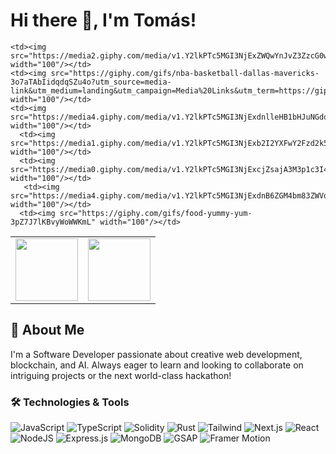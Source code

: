 # Hi there 👋, I'm Tomás!

<table align="center">
  <tr>
    <td><img src="https://media4.giphy.com/media/v1.Y2lkPTc5MGI3NjExMTlqejE2ZW5hNWY2b2hkenU4Yzc3MW91ODZyMGt2c3RoNWg5cXhiNyZlcD12MV9pbnRlcm5hbF9naWZfYnlfaWQmY3Q9Zw/SYHz66JfYHbBtZXjHy/giphy.gif" width="100"/></td>
    <td><img src="https://i.giphy.com/media/8vFcxFISPW1payx0aB/giphy.webp" width="100"/></td>

    <td><img src="https://media2.giphy.com/media/v1.Y2lkPTc5MGI3NjExZWQwYnJvZ3ZzcG0wcWMybDhtb2twcWxramt5M2ZxMnIwaWt4bGJmdSZlcD12MV9pbnRlcm5hbF9naWZfYnlfaWQmY3Q9Zw/3yndSDqQ71lLccvB2j/giphy.gif" width="100"/></td>
    <td><img src="https://giphy.com/gifs/nba-basketball-dallas-mavericks-3o7aTAbIidqdqSZu4o?utm_source=media-link&utm_medium=landing&utm_campaign=Media%20Links&utm_term=https://giphy.com/" width="100"/></td>
    <td><img src="https://media4.giphy.com/media/v1.Y2lkPTc5MGI3NjExdnlleHB1bHJuNGdqcWhxcjU0aG9vbjlkeWNuN2QxdGdvYnQ2bW1mZSZlcD12MV9pbnRlcm5hbF9naWZfYnlfaWQmY3Q9Zw/ucKexzMhorA7L0JWEA/giphy.gif" width="100"/></td>
      <td><img src="https://media1.giphy.com/media/v1.Y2lkPTc5MGI3NjExb2I2YXFwY2Fzd2k5OWtiNXcxdjI3bTB0dG8wOGZ1azkxMWl3dmZmeSZlcD12MV9pbnRlcm5hbF9naWZfYnlfaWQmY3Q9Zw/lXu72d4iKwqek/giphy.gif" width="100"/></td>
      <td><img src="https://media0.giphy.com/media/v1.Y2lkPTc5MGI3NjExcjZsajA3M3p1c3I4ZTM2b2R3N2x1NXo0Z2Z4eG9ieXliODh3cGdhOCZlcD12MV9pbnRlcm5hbF9naWZfYnlfaWQmY3Q9Zw/14ocCma2bidOCI/giphy.gif" width="100"/></td>
       <td><img src="https://media4.giphy.com/media/v1.Y2lkPTc5MGI3NjExdnB6ZGM4bm83ZWVqaHUybXZ3bHRkbzZzM2x5bmJ6ODcxdW02MWczMSZlcD12MV9pbnRlcm5hbF9naWZfYnlfaWQmY3Q9Zw/QWQ3lmJXI9QylAgrWp/giphy.gif" width="100"/></td>
      <td><img src="https://giphy.com/gifs/food-yummy-yum-3pZ7J7lKBvyWoWWKmL" width="100"/></td>

  </tr>
</table>

## 🚀 About Me
I'm a Software Developer passionate about creative web development, blockchain, and AI. Always eager to learn and looking to collaborate on intriguing projects or the next world-class hackathon!

### 🛠️ Technologies & Tools

![JavaScript](https://img.shields.io/badge/Code-JavaScript-informational?style=flat&logo=javascript&logoColor=white&color=blue)
![TypeScript](https://img.shields.io/badge/Code-TypeScript-informational?style=flat&logo=typescript&logoColor=white&color=blue)
![Solidity](https://img.shields.io/badge/Code-Solidity-informational?style=flat&logo=solidity&logoColor=white&color=blue)
![Rust](https://img.shields.io/badge/Code-Rust-informational?style=flat&logo=rust&logoColor=white&color=blue)
![Tailwind](https://img.shields.io/badge/Tool-Tailwind-informational?style=flat&logo=tailwind-css&logoColor=white&color=green)
![Next.js](https://img.shields.io/badge/Framework-Next.js-informational?style=flat&logo=next.js&logoColor=white&color=yellowgreen)
![React](https://img.shields.io/badge/Library-React-informational?style=flat&logo=react&logoColor=white&color=yellowgreen)
![NodeJS](https://img.shields.io/badge/Tool-NodeJS-informational?style=flat&logo=node.js&logoColor=white&color=green)
![Express.js](https://img.shields.io/badge/Framework-Express.js-informational?style=flat&logo=express&logoColor=white&color=yellowgreen)
![MongoDB](https://img.shields.io/badge/Database-MongoDB-informational?style=flat&logo=mongodb&logoColor=white&color=green)
![GSAP](https://img.shields.io/badge/Library-GSAP-informational?style=flat&logo=greensock&logoColor=white&color=yellowgreen)
![Framer Motion](https://img.shields.io/badge/Library-Framer_Motion-informational?style=flat&logo=framer&logoColor=white&color=yellowgreen)

</div>
